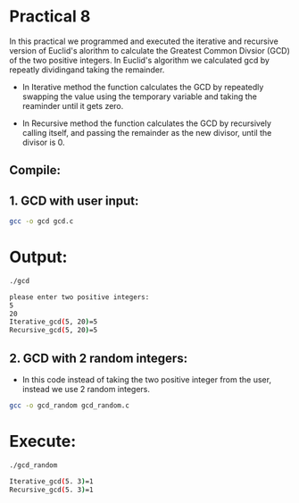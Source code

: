 # Practical 8

In this practical we programmed and executed the iterative and recursive version of Euclid's alorithm to calculate the  Greatest Common Divsior (GCD) of the two positive integers. In Euclid's algorithm we calculated gcd by repeatly dividingand taking the remainder.

* In Iterative method the function calculates the GCD by repeatedly swapping the value using the temporary variable and taking the reaminder until it gets zero.

* In Recursive method the function calculates the GCD by recursively calling itself, and passing the remainder as the new divisor, until the divisor is 0.

## Compile:

## 1. GCD with user input:

```bash
gcc -o gcd gcd.c

```
# Output:

```bash
./gcd

please enter two positive integers:
5
20
Iterative_gcd(5, 20)=5
Recursive_gcd(5, 20)=5
```
## 2. GCD with 2 random integers:

* In this code instead of taking the two positive integer from the user, instead we use 2 random integers.

```bash
gcc -o gcd_random gcd_random.c

```
# Execute:

```bash
./gcd_random

Iterative_gcd(5. 3)=1
Recursive_gcd(5. 3)=1
```
